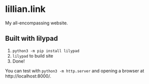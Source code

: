 # lillian.link

My all-encompassing website.

## Built with lilypad

  1. `python3 -m pip install lilypad`
  2. `lilypad` to build site
  3. Done!

You can test with `python3 -m http.server` and opening a browser at
http://localhost:8000/.
